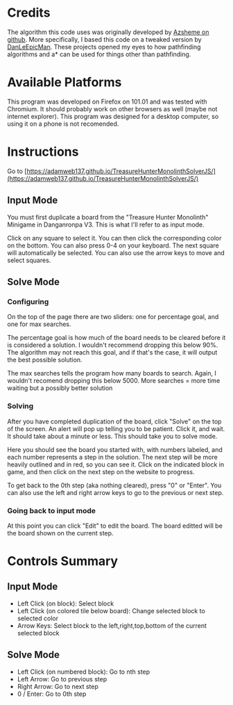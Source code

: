 # Credits
The algorithm this code uses was originally developed by [Azsheme on github](https://github.com/Azshene/THM_Solver). More specifically, I based this code on a tweaked version by [DanLeEpicMan](https://github.com/DanLeEpicMan/UpdatedMonolithSolver/). These projects opened my eyes to how pathfinding algorithms and a* can be used for things other than pathfinding.

# Available Platforms

This program was developed on Firefox on 101.01 and was tested with Chromium. It should probably work on other browsers as well (maybe not internet explorer). This program was designed for a desktop computer, so using it on a phone is not recomended.

# Instructions

Go to [https://adamweb137.github.io/TreasureHunterMonolinthSolverJS/](https://adamweb137.github.io/TreasureHunterMonolinthSolverJS/)

## Input Mode

You must first duplicate a board from the "Treasure Hunter Monolinth" Minigame in Danganronpa V3. This is what I'll refer to as input mode.

Click on any square to select it. You can then click the corresponding color on the bottom. You can also press 0-4 on your keyboard. The next square will automatically be selected. You can also use the arrow keys to move and select squares.

## Solve Mode

### Configuring

On the top of the page there are two sliders: one for percentage goal, and one for max searches. 

The percentage goal is how much of the board needs to be cleared before it is considered a solution. I wouldn't recommend dropping this below 90%. The algorithm may not reach this goal, and if that's the case, it will output the best possible solution.

The max searches tells the program how many boards to search. Again, I wouldn't recomend dropping this below 5000. More searches = more time waiting but a possibly better solution

### Solving

After you have completed duplication of the board, click "Solve" on the top of the screen. An alert will pop up telling you to be patient. Click it, and wait. It should take about a minute or less. This should take you to solve mode.

Here you should see the board you started with, with numbers labeled,  and each number represents a step in the solution. The next step will be more heavily outlined and in red, so you can see it. Click on the indicated block in game, and then click on the next step on the website to progress.

To get back to the 0th step (aka nothing cleared), press "0" or "Enter". You can also use the left and right arrow keys to go to the previous or next step.

### Going back to input mode

At this point you can click "Edit" to edit the board. The board editted will be the board shown on the current step.

# Controls Summary

## Input Mode

- Left Click (on block): Select block
- Left Click (on colored tile below board): Change selected block to selected color
- Arrow Keys: Select block to the left,right,top,bottom of the current selected block

## Solve Mode

- Left Click (on numbered block): Go to nth step
- Left Arrow: Go to previous step
- Right Arrow: Go to next step
- 0 / Enter: Go to 0th step
